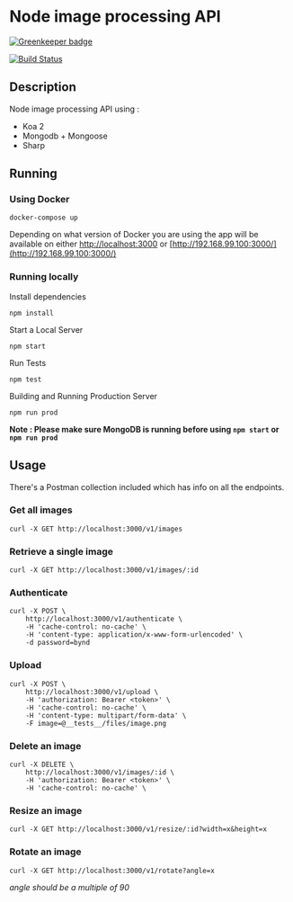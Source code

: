 # Node image processing API 

[![Greenkeeper badge](https://badges.greenkeeper.io/rickydunlop/node-image-processing-api.svg)](https://greenkeeper.io/)

[![Build Status](https://travis-ci.org/rickydunlop/node-image-processing-api.svg?branch=master)](https://travis-ci.org/rickydunlop/node-image-processing-api)

## Description
Node image processing API using :

 - Koa 2
 - Mongodb + Mongoose
 - Sharp

## Running

### Using Docker

    docker-compose up

Depending on what version of Docker you are using the app will be available on either
[http://localhost:3000](http://localhost:3000) or [http://192.168.99.100:3000/](http://192.168.99.100:3000/)

### Running locally

Install dependencies


    npm install


Start a Local Server

	npm start


Run Tests

	npm test


Building and Running Production Server

	npm run prod


**Note : Please make sure MongoDB is running before using ```npm start``` or ```npm run prod```**


## Usage

There's a Postman collection included which has info on all the endpoints.

### Get all images

	curl -X GET http://localhost:3000/v1/images
	
### Retrieve a single image

	curl -X GET http://localhost:3000/v1/images/:id

### Authenticate

	curl -X POST \
  		http://localhost:3000/v1/authenticate \
		-H 'cache-control: no-cache' \
  		-H 'content-type: application/x-www-form-urlencoded' \
	  	-d password=bynd

### Upload

	curl -X POST \
		http://localhost:3000/v1/upload \
		-H 'authorization: Bearer <token>' \
		-H 'cache-control: no-cache' \
		-H 'content-type: multipart/form-data' \
		-F image=@__tests__/files/image.png
		
### Delete an image

	curl -X DELETE \
		http://localhost:3000/v1/images/:id \
		-H 'authorization: Bearer <token>' \
		-H 'cache-control: no-cache' \


### Resize an image

	curl -X GET http://localhost:3000/v1/resize/:id?width=x&height=x
	
### Rotate an image

	curl -X GET http://localhost:3000/v1/rotate?angle=x
	
_angle should be a multiple of 90_